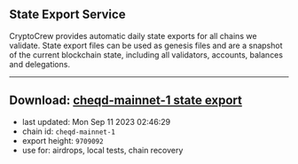 ## State Export Service
CryptoCrew provides automatic daily state exports for all chains we validate. State export files can be used as genesis files and are a snapshot of the current blockchain state, including all validators, accounts, balances and delegations.

---
**Download: [cheqd-mainnet-1 state export](https://dl.ccvalidators.com/SERVICE/cheqd/cheqd-mainnet-1_export_9709092.json)**
---

- last updated: Mon Sep 11 2023 02:46:29
- chain id: `cheqd-mainnet-1`
- export height: `9709092`
- use for: airdrops, local tests, chain recovery
